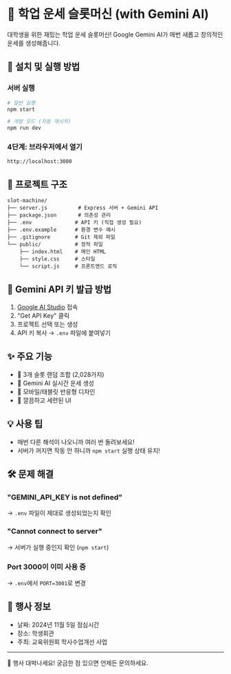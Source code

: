 # 🎰 학업 운세 슬롯머신 (with Gemini AI)

대학생을 위한 재밌는 학업 운세 슬롯머신! Google Gemini AI가 매번 새롭고 창의적인 운세를 생성해줍니다.

## 🚀 설치 및 실행 방법

### 서버 실행

```bash
# 일반 실행
npm start

# 개발 모드 (자동 재시작)
npm run dev
```

### 4단계: 브라우저에서 열기

```
http://localhost:3000
```

## 📁 프로젝트 구조

```
slot-machine/
├── server.js          # Express 서버 + Gemini API
├── package.json       # 의존성 관리
├── .env              # API 키 (직접 생성 필요)
├── .env.example      # 환경 변수 예시
├── .gitignore        # Git 제외 파일
└── public/           # 정적 파일
    ├── index.html    # 메인 HTML
    ├── style.css     # 스타일
    └── script.js     # 프론트엔드 로직
```

## 🔑 Gemini API 키 발급 방법

1. [Google AI Studio](https://makersuite.google.com/app/apikey) 접속
2. "Get API Key" 클릭
3. 프로젝트 선택 또는 생성
4. API 키 복사 → `.env` 파일에 붙여넣기

## ✨ 주요 기능

- 🎲 3개 슬롯 랜덤 조합 (2,028가지)
- 🤖 Gemini AI 실시간 운세 생성
- 📱 모바일/태블릿 반응형 디자인
- 🎨 깔끔하고 세련된 UI

## 💡 사용 팁

- 매번 다른 해석이 나오니까 여러 번 돌려보세요!
- 서버가 꺼지면 작동 안 하니까 `npm start` 실행 상태 유지!

## 🛠 문제 해결

### "GEMINI_API_KEY is not defined"

→ `.env` 파일이 제대로 생성되었는지 확인

### "Cannot connect to server"

→ 서버가 실행 중인지 확인 (`npm start`)

### Port 3000이 이미 사용 중

→ `.env`에서 `PORT=3001`로 변경

## 📅 행사 정보

- 날짜: 2024년 11월 5일 점심시간
- 장소: 학생회관
- 주최: 교육위원회 학사수업개선 사업

---

🎉 행사 대박나세요! 궁금한 점 있으면 언제든 문의하세요.

